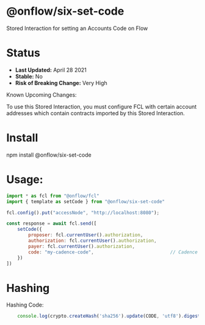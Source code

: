 # @onflow/six-set-code

Stored Interaction for setting an Accounts Code on Flow

# Status

- **Last Updated:** April 28 2021
- **Stable:** No
- **Risk of Breaking Change:** Very High

Known Upcoming Changes:

To use this Stored Interaction, you must configure FCL with certain account addresses which contain contracts imported by this Stored Interaction.

# Install

npm install @onflow/six-set-code

# Usage:

```javascript
import * as fcl from "@onflow/fcl"
import { template as setCode } from "@onflow/six-set-code"

fcl.config().put("accessNode", "http://localhost:8080");

const response = await fcl.send([
    setCode({
        proposer: fcl.currentUser().authorization,
        authorization: fcl.currentUser().authorization,     
        payer: fcl.currentUser().authorization,             
        code: "my-cadence-code",                            // Cadence code as a utf8 encoded string.
    })
])

```

# Hashing

Hashing Code:
```javascript
    console.log(crypto.createHash('sha256').update(CODE, 'utf8').digest('hex'))
```